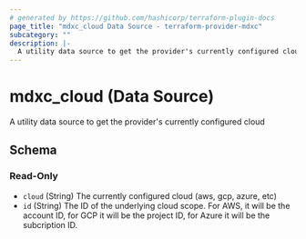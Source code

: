```yaml
---
# generated by https://github.com/hashicorp/terraform-plugin-docs
page_title: "mdxc_cloud Data Source - terraform-provider-mdxc"
subcategory: ""
description: |-
  A utility data source to get the provider's currently configured cloud
---
```


# mdxc_cloud (Data Source)

A utility data source to get the provider's currently configured cloud



<!-- schema generated by tfplugindocs -->
## Schema

### Read-Only

- `cloud` (String) The currently configured cloud (aws, gcp, azure, etc)
- `id` (String) The ID of the underlying cloud scope. For AWS, it will be the account ID, for GCP it will be the project ID, for Azure it will be the subcription ID.
